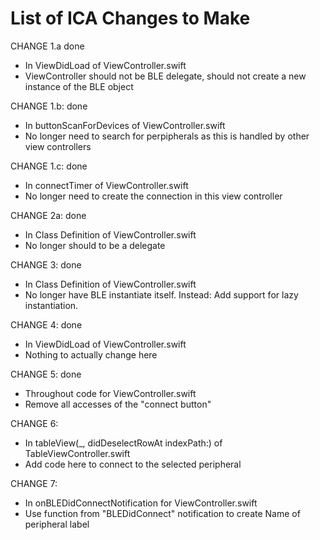 
# List of ICA Changes to Make


CHANGE 1.a done
- In ViewDidLoad of ViewController.swift
- ViewController should not be BLE delegate, should not create a new instance of the BLE object


CHANGE 1.b: done
- In buttonScanForDevices of ViewController.swift
- No longer need to search for perpipherals as this is handled by other view controllers

CHANGE 1.c: done
- In connectTimer of ViewController.swift
- No longer need to create the connection in this view controller

CHANGE 2a: done
- In Class Definition of ViewController.swift
- No longer should to be a delegate


CHANGE 3: done 
- In Class Definition of ViewController.swift
- No longer have BLE instantiate itself. Instead: Add support for lazy instantiation.

CHANGE 4: done 
- In ViewDidLoad of ViewController.swift
- Nothing to actually change here

CHANGE 5: done
- Throughout code for ViewController.swift
- Remove all accesses of the "connect button"

CHANGE 6: 
- In tableView(_, didDeselectRowAt indexPath:)  of TableViewController.swift
- Add code here to connect to the selected peripheral

CHANGE 7:
- In onBLEDidConnectNotification for ViewController.swift
- Use function from "BLEDidConnect" notification to create Name of peripheral label
